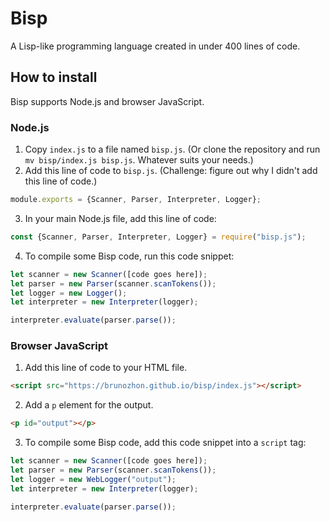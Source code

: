 # Bisp

A Lisp-like programming language created in under 400 lines of code.

## How to install

Bisp supports Node.js and browser JavaScript.

### Node.js

1. Copy `index.js` to a file named `bisp.js`. (Or clone the repository and run `mv bisp/index.js bisp.js`. Whatever suits your needs.)
2. Add this line of code to `bisp.js`. (Challenge: figure out why I didn't add this line of code.)
```js
module.exports = {Scanner, Parser, Interpreter, Logger};
```
3. In your main Node.js file, add this line of code:
```js
const {Scanner, Parser, Interpreter, Logger} = require("bisp.js");
```
4. To compile some Bisp code, run this code snippet:
```js
let scanner = new Scanner([code goes here]);
let parser = new Parser(scanner.scanTokens());
let logger = new Logger();
let interpreter = new Interpreter(logger);

interpreter.evaluate(parser.parse());
```

### Browser JavaScript

1. Add this line of code to your HTML file.
```html
<script src="https://brunozhon.github.io/bisp/index.js"></script>
```
2. Add a `p` element for the output.
```html
<p id="output"></p>
```
3. To compile some Bisp code, add this code snippet into a `script` tag:
```js
let scanner = new Scanner([code goes here]);
let parser = new Parser(scanner.scanTokens());
let logger = new WebLogger("output");
let interpreter = new Interpreter(logger);

interpreter.evaluate(parser.parse());
```
